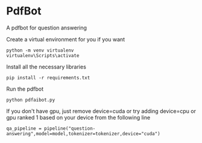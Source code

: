 # PdfBot
A pdfbot for question answering

Create a virtual environment for you if you want
```
python -m venv virtualenv
virtualenv\Scripts\activate
```
Install all the necessary libraries

```
pip install -r requirements.txt
```
Run the pdfbot
```
python pdfaibot.py
```
If you don't have gpu, just remove device=cuda or try adding device=cpu or gpu ranked 1 based on your device from the following line
```
qa_pipeline = pipeline("question-answering",model=model,tokenizer=tokenizer,device="cuda")
```
